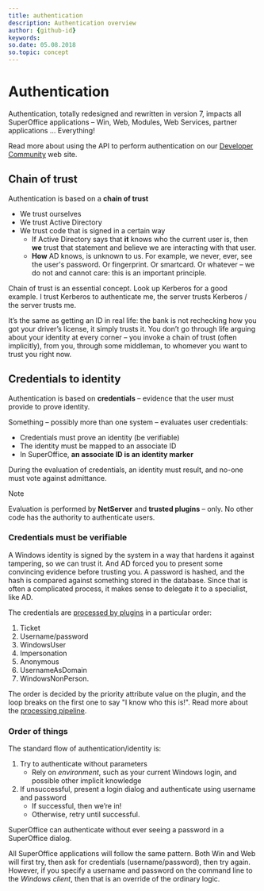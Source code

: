 ```yaml
---
title: authentication      
description: Authentication overview
author: {github-id}
keywords:
so.date: 05.08.2018
so.topic: concept
---
```


# Authentication

Authentication, totally redesigned and rewritten in version 7, impacts all SuperOffice applications – Win, Web, Modules, Web Services, partner applications ... Everything!

Read more about using the API to perform authentication on our [Developer Community][1] web site.

## Chain of trust

Authentication is based on a **chain of trust**

* We trust ourselves
* We trust Active Directory
* We trust code that is signed in a certain way
  * If Active Directory says that **it** knows who the current user is, then **we** trust that statement and believe we are interacting with that user.
  * **How** AD knows, is unknown to us. For example, we never, ever, see the user's password. Or fingerprint. Or smartcard. Or whatever – we do not and cannot care: this is an important principle.

Chain of trust is an essential concept. Look up Kerberos for a good example. I trust Kerberos to authenticate me, the server trusts Kerberos / the server trusts me.

It’s the same as getting an ID in real life: the bank is not rechecking how you got your driver’s license, it simply trusts it. You don’t go through life arguing about your identity at every corner – you invoke a chain of trust (often implicitly), from you, through some middleman, to whomever you want to trust you right now.

## Credentials to identity

Authentication is based on **credentials** – evidence that the user must provide to prove identity.

Something – possibly more than one system – evaluates user credentials:

* Credentials must prove an identity (be verifiable)
* The identity must be mapped to an associate ID
* In SuperOffice, **an associate ID is an identity marker**

During the evaluation of credentials, an identity must result, and no-one must vote against admittance.

> [!NOTE]
> Evaluation is performed by **NetServer** and **trusted plugins** – only. No other code has the authority to authenticate users.

### Credentials must be verifiable

A Windows identity is signed by the system in a way that hardens it against tampering, so we can trust it. And AD forced you to present some convincing evidence before trusting you. A password is hashed, and the hash is compared against something stored in the database. Since that is often a complicated process, it makes sense to delegate it to a specialist, like AD.

The credentials are [processed by plugins][2] in a particular order:

1. Ticket
2. Username/password
3. WindowsUser
4. Impersonation
5. Anonymous
6. UsernameAsDomain
7. WindowsNonPerson.

The order is decided by the priority attribute value on the plugin, and the loop breaks on the first one to say "I know who this is!". Read more about the [processing pipeline][3].

### Order of things

The standard flow of authentication/identity is:

1. Try to authenticate without parameters
    * Rely on *environment*, such as your current Windows login, and possible other implicit knowledge
2. If unsuccessful, present a login dialog and authenticate using username and password
    * If successful, then we’re in!
    * Otherwise, retry until successful.

SuperOffice can authenticate without ever seeing a password in a SuperOffice dialog.

All SuperOffice applications will follow the same pattern. Both Win and Web will first try, then ask for credentials (username/password), then try again. However, if you specify a username and password on the command line to the *Windows client*, then that is an override of the ordinary logic.

<!-- Referenced links -->
[1]: https://community.superoffice.com/en/content/content/netserver-sdk/archived-articles/superoffice-authentication/
[2]: plugins.md
[3]: pipeline.md
